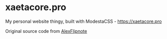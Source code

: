 # xaetacore.pro

My personal website thingy, built with ModestaCSS - https://xaetacore.pro

Original source code from [AlexFlipnote](https://github.com/AlexFlipnote/alexflipnote.github.io)